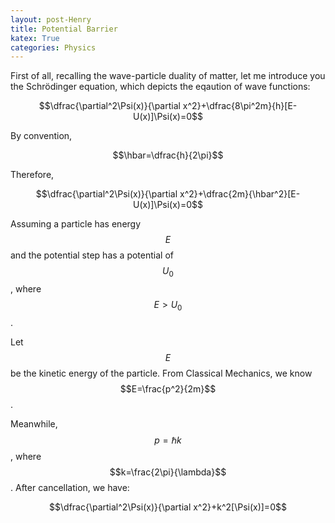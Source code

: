 ```yaml
---
layout: post-Henry
title: Potential Barrier
katex: True
categories: Physics
---
```


First of all, recalling the wave-particle duality of matter, let me introduce you the Schrödinger equation, which depicts the eqaution of wave functions:

$$\dfrac{\partial^2\Psi(x)}{\partial x^2}+\dfrac{8\pi^2m}{h}[E-U(x)]\Psi(x)=0$$

By convention, 

$$\hbar=\dfrac{h}{2\pi}$$

Therefore,

$$\dfrac{\partial^2\Psi(x)}{\partial x^2}+\dfrac{2m}{\hbar^2}[E-U(x)]\Psi(x)=0$$

Assuming a particle has energy $$E$$ and the potential step has a potential of $$U_0$$, where $$E>U_0$$.

Let $$E$$ be the kinetic energy of the particle. From Classical Mechanics, we know $$E=\frac{p^2}{2m}$$. 

Meanwhile, $$p=\hbar k$$, where $$k=\frac{2\pi}{\lambda}$$. After cancellation, we have:

$$\dfrac{\partial^2\Psi(x)}{\partial x^2}+k^2[\Psi(x)]=0$$



